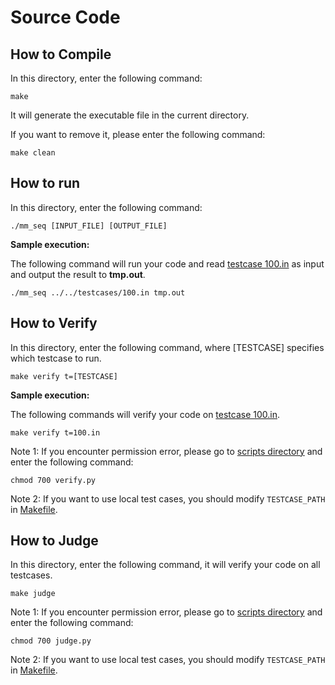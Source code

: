# Source Code

## How to Compile

In this directory, enter the following command:

```shell
make
```

It will generate the executable file in the current directory.

If you want to remove it, please enter the following command:

```shell
make clean
```

## How to run

In this directory, enter the following command:

```shell
./mm_seq [INPUT_FILE] [OUTPUT_FILE]
```

**Sample execution:**

The following command will run your code and read [testcase 100.in](../testcases/100.in) as input and output the result to **tmp.out**.

```shell
./mm_seq ../../testcases/100.in tmp.out
```

## How to Verify

In this directory, enter the following command, where [TESTCASE] specifies which testcase to run.

```shell
make verify t=[TESTCASE]
```

**Sample execution:**

The following commands will verify your code on [testcase 100.in](../testcases/100.in).

```shell
make verify t=100.in
```

Note 1: If you encounter permission error, please go to [scripts directory](../../scripts/) and enter the following command:

```shell
chmod 700 verify.py
```

Note 2: If you want to use local test cases, you should modify `TESTCASE_PATH` in [Makefile](./Makefile).

## How to Judge

In this directory, enter the following command, it will verify your code on all testcases.

```shell
make judge
```

Note 1: If you encounter permission error, please go to [scripts directory](../../scripts/) and enter the following command:

```shell
chmod 700 judge.py
```

Note 2: If you want to use local test cases, you should modify `TESTCASE_PATH` in [Makefile](./Makefile).
